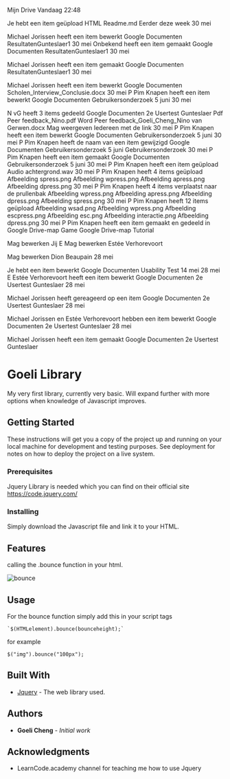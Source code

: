 Mijn Drive
Vandaag
22:48

Je hebt een item geüpload
HTML
Readme.md
Eerder deze week
30 mei

Michael Jorissen heeft een item bewerkt
Google Documenten
ResultatenGunteslaer1
30 mei
Onbekend heeft een item gemaakt
Google Documenten
ResultatenGunteslaer1
30 mei

Michael Jorissen heeft een item gemaakt
Google Documenten
ResultatenGunteslaer1
30 mei

Michael Jorissen heeft een item bewerkt
Google Documenten
Scholen_Interview_Conclusie.docx
30 mei
P
Pim Knapen heeft een item bewerkt
Google Documenten
Gebruikersonderzoek 5 juni
30 mei

N vG heeft 3 items gedeeld
Google Documenten
2e Usertest Gunteslaer
Pdf
Peer feedback_Nino.pdf
Word
Peer feedback_Goeli_Cheng_Nino van Gerwen.docx
Mag weergeven
Iedereen met de link
30 mei
P
Pim Knapen heeft een item bewerkt
Google Documenten
Gebruikersonderzoek 5 juni
30 mei
P
Pim Knapen heeft de naam van een item gewijzigd
Google Documenten
Gebruikersonderzoek 5 juni
Gebruikersonderzoek
30 mei
P
Pim Knapen heeft een item gemaakt
Google Documenten
Gebruikersonderzoek 5 juni
30 mei
P
Pim Knapen heeft een item geüpload
Audio
achtergrond.wav
30 mei
P
Pim Knapen heeft 4 items geüpload
Afbeelding
spress.png
Afbeelding
wpress.png
Afbeelding
apress.png
Afbeelding
dpress.png
30 mei
P
Pim Knapen heeft 4 items verplaatst naar de prullenbak
Afbeelding
wpress.png
Afbeelding
apress.png
Afbeelding
dpress.png
Afbeelding
spress.png
30 mei
P
Pim Knapen heeft 12 items geüpload
Afbeelding
wsad.png
Afbeelding
wpress.png
Afbeelding
escpress.png
Afbeelding
esc.png
Afbeelding
interactie.png
Afbeelding
dpress.png
30 mei
P
Pim Knapen heeft een item gemaakt en gedeeld in
Google Drive-map
Game
Google Drive-map
Tutorial

Mag bewerken
Jij
E
Mag bewerken
Estée Verhorevoort

Mag bewerken
Dion Beaupain
28 mei

Je hebt een item bewerkt
Google Documenten
Usability Test 14 mei
28 mei
E
Estée Verhorevoort heeft een item bewerkt
Google Documenten
2e Usertest Gunteslaer
28 mei

Michael Jorissen heeft gereageerd op een item
Google Documenten
2e Usertest Gunteslaer
28 mei

Michael Jorissen en Estée Verhorevoort hebben een item bewerkt
Google Documenten
2e Usertest Gunteslaer
28 mei

Michael Jorissen heeft een item gemaakt
Google Documenten
2e Usertest Gunteslaer
<!DOCTYPE html>
<html>

<head>
  <meta charset="utf-8">
  <meta name="viewport" content="width=device-width, initial-scale=1.0">
  <title>Readme.md</title>
  <link rel="stylesheet" href="https://stackedit.io/style.css" />
</head>

<body class="stackedit">
  <div class="stackedit__html"><h1 id="goeli-library">Goeli Library</h1>
<p>My very first library, currently very basic. Will expand further with more options when knowledge of Javascript improves.</p>
<h2 id="getting-started">Getting Started</h2>
<p>These instructions will get you a copy of the project up and running on your local machine for development and testing purposes. See deployment for notes on how to deploy the project on a live system.</p>
<h3 id="prerequisites">Prerequisites</h3>
<p>Jquery Library is needed which you can find on their official site <a href="https://code.jquery.com/">https://code.jquery.com/</a></p>
<h3 id="installing">Installing</h3>
<p>Simply download the Javascript file and link it to your HTML.</p>
<h2 id="features">Features</h2>
<p>calling the .bounce function in your html.</p>
<p><img src="https://i.imgur.com/OqAd1fJ.gif" alt="bounce"></p>
<h2 id="usage">Usage</h2>
<p>For the bounce function simply add this in your script tags</p>
<pre><code>`$(HTMLelement).bounce(bounceheight);`
</code></pre>
<p>for example</p>
<p><code>$("img").bounce("100px");</code></p>
<h2 id="built-with">Built With</h2>
<ul>
<li><a href="https://jquery.com/">Jquery</a> - The web library used.</li>
</ul>
<h2 id="authors">Authors</h2>
<ul>
<li><strong>Goeli Cheng</strong> - <em>Initial work</em></li>
</ul>
<h2 id="acknowledgments">Acknowledgments</h2>
<ul>
<li>LearnCode.academy channel for teaching me how to use Jquery</li>
</ul>
</div>
</body>

</html>
